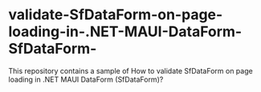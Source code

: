 # validate-SfDataForm-on-page-loading-in-.NET-MAUI-DataForm-SfDataForm-
This repository contains a sample of How to validate SfDataForm on page loading in .NET MAUI DataForm (SfDataForm)?
